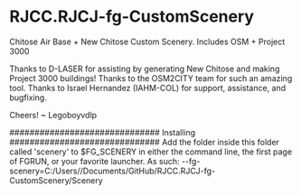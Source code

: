 # RJCC.RJCJ-fg-CustomScenery
Chitose Air Base + New Chitose Custom Scenery. Includes OSM + Project 3000

Thanks to D-LASER for assisting by generating New Chitose and making Project 3000 buildings!
Thanks to the OSM2CITY team for such an amazing tool.
Thanks to Israel Hernandez (IAHM-COL) for support, assistance, and bugfixing.

Cheers!
~ Legoboyvdlp

############################## Installing ##############################
Add the folder inside this folder called 'scenery' to $FG_SCENERY in either the command line, the first page of FGRUN, or your favorite launcher.
As such:
  --fg-scenery=C:/Users//Documents/GitHub/RJCC.RJCJ-fg-CustomScenery/Scenery
